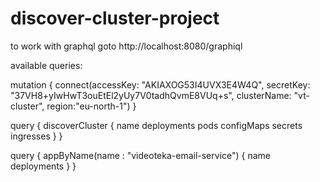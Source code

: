 # discover-cluster-project

to work with graphql goto http://localhost:8080/graphiql

available queries:

mutation {
  connect(accessKey: "AKIAXOG53I4UVX3E4W4Q", 
    secretKey: "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", 
    clusterName: "vt-cluster", 
    region:"eu-north-1") 
}

query {
  discoverCluster {
    name
    deployments
    pods
    configMaps
    secrets
    ingresses
  }
}
  
query {
	appByName(name : "videoteka-email-service") {
		name
		deployments
	}
}

